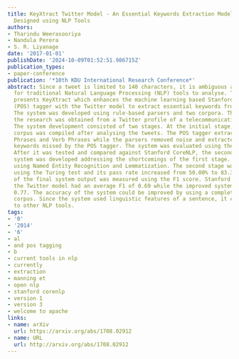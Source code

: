 ```yaml
---
title: KeyXtract Twitter Model - An Essential Keywords Extraction Model for Twitter
  Designed using NLP Tools
authors:
- Tharindu Weerasooriya
- Nandula Perera
- S. R. Liyanage
date: '2017-01-01'
publishDate: '2024-10-09T01:52:51.986715Z'
publication_types:
- paper-conference
publication: '*10th KDU International Research Conference*'
abstract: Since a tweet is limited to 140 characters, it is ambiguous and difficult
  for traditional Natural Language Processing (NLP) tools to analyse. This research
  presents KeyXtract which enhances the machine learning based Stanford CoreNLP Part-of-Speech
  (POS) tagger with the Twitter model to extract essential keywords from a tweet.
  The system was developed using rule-based parsers and two corpora. The data for
  the research was obtained from a Twitter profile of a telecommunication company.
  The system development consisted of two stages. At the initial stage, a domain specific
  corpus was compiled after analysing the tweets. The POS tagger extracted the Noun
  Phrases and Verb Phrases while the parsers removed noise and extracted any other
  keywords missed by the POS tagger. The system was evaluated using the Turing Test.
  After it was tested and compared against Stanford CoreNLP, the second stage of the
  system was developed addressing the shortcomings of the first stage. It was enhanced
  using Named Entity Recognition and Lemmatization. The second stage was also tested
  using the Turing test and its pass rate increased from 50.00% to 83.33%. The performance
  of the final system output was measured using the F1 score. Stanford CoreNLP with
  the Twitter model had an average F1 of 0.69 while the improved system had a F1 of
  0.77. The accuracy of the system could be improved by using a complete domain specific
  corpus. Since the system used linguistic features of a sentence, it could be applied
  to other NLP tools.
tags:
- '0'
- '2014'
- '6'
- al
- and pos tagging
- b
- current tools in nlp
- currently
- extraction
- manning et
- open nlp
- stanford corenlp
- version 1
- version 3
- welcome to apache
links:
- name: arXiv
  url: https://arxiv.org/abs/1708.02912
- name: URL
  url: http://arxiv.org/abs/1708.02912
---
```

